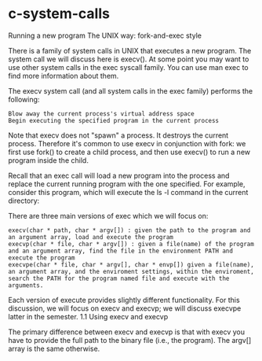 # c-system-calls
Running a new program
The UNIX way: fork-and-exec style

There is a family of system calls in UNIX that executes a new program. The system call we will discuss here is execv(). At some point you may want to use other system calls in the exec syscall family. You can use man exec to find more information about them.

The execv system call (and all system calls in the exec family) performs the following:

    Blow away the current process's virtual address space
    Begin executing the specified program in the current process

Note that execv does not "spawn" a process. It destroys the current process. Therefore it's common to use execv in conjunction with fork: we first use fork() to create a child process, and then use execv() to run a new program inside the child.

 Recall that an exec call will load a new program into the process and replace the current running program with the one specified. For example, consider this program, which will execute the ls -l command in the current directory:

There are three main versions of exec which we will focus on:

    execv(char * path, char * argv[]) : given the path to the program and an argument array, load and execute the program
    execvp(char * file, char * argv[]) : given a file(name) of the program and an argument array, find the file in the environment PATH and execute the program
    execvpe(char * file, char * argv[], char * envp[]) given a file(name), an argument array, and the enviroment settings, within the enviroment, search the PATH for the program named file and execute with the arguments.

Each version of execute provides slightly different functionality. For this discussion, we will focus on execv and execvp; we will discuss execvpe latter in the semester.
1.1 Using execv and execvp

The primary difference between execv and execvp is that with execv you have to provide the full path to the binary file (i.e., the program). The argv[] array is the same otherwise.
